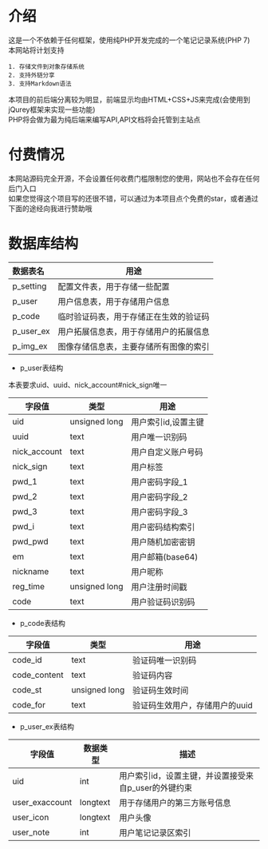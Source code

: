 # 介绍

这是一个不依赖于任何框架，使用纯PHP开发完成的一个笔记记录系统(PHP 7)\
本网站将计划支持

    1. 存储文件到对象存储系统
    2. 支持外链分享
    3. 支持Markdown语法


本项目的前后端分离较为明显，前端显示均由HTML+CSS+JS来完成(会使用到jQurey框架来实现一些功能)\
PHP将会做为最为纯后端来编写API,API文档将会托管到主站点

# 付费情况

本网站源码完全开源，不会设置任何收费门槛限制您的使用，网站也不会存在任何后门入口\
如果您觉得这个项目写的还很不错，可以通过为本项目点个免费的star，或者通过下面的途经向我进行赞助哦

# 数据库结构

|数据表名|用途|
|:---|---|
|p_setting|配置文件表，用于存储一些配置|
|p_user|用户信息表，用于存储用户信息|
|p_code|临时验证码表，用于存储正在生效的验证码|
|p_user_ex|用户拓展信息表，用于存储用户的拓展信息|
|p_img_ex|图像存储信息表，主要存储所有图像的索引|


- p_user表结构

本表要求uid、uuid、nick_account#nick_sign唯一

|字段值|类型|用途|
|---|---|---|
|uid|unsigned long|用户索引id,设置主键|
|uuid|text|用户唯一识别码|
|nick_account|text|用户自定义账户号码|
|nick_sign|text|用户标签|
|pwd_1|text|用户密码字段_1|
|pwd_2|text|用户密码字段_2|
|pwd_3|text|用户密码字段_3|
|pwd_i|text|用户密码结构索引|
|pwd_pwd|text|用户随机加密密钥|
|em|text|用户邮箱(base64)|
|nickname|text|用户昵称|
|reg_time|unsigned long|用户注册时间戳|
|code|text|用户验证码识别码|


- p_code表结构

|字段值|类型|用途|
|---|---|---|
|code_id|text|验证码唯一识别码|
|code_content|text|验证码内容|
|code_st|unsigned long|验证码生效时间|
|code_for|text|验证码生效用户，存储用户的uuid|


- p_user_ex表结构

|字段值|数据类型|描述|
|---|---|---|
|uid|int|用户索引id，设置主键，并设置接受来自p_user的外键约束|
|user_exaccount|longtext|用于存储用户的第三方账号信息|
|user_icon|longtext|用户头像|
|user_note|int|用户笔记记录区索引|

